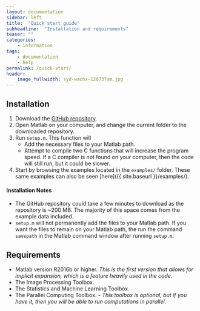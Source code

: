 ```yaml
---
layout: documentation
sidebar: left
title:  "Quick start guide"
subheadline:  "Installation and requirements"
teaser: ""
categories:
    - information
tags:
    - documentation
    - help
permalink: /quick-start/
header:
    image_fullwidth: syd-wachs-120737sm.jpg
---
```


## Installation

1. Download the [GitHub repository](https://github.com/jkpld/SALR_Clustering.git).
2. Open Matlab on your computer, and change the current folder to the downloaded repository.
3. Run `setup.m`. This function will
    * Add the necessary files to your Matlab path.
    * Attempt to compile two C functions that will increase the program speed. If a C compiler is not found on your computer, then the code will still run, but it could be slower.
4. Start by browsing the examples located in the `examples/` folder. These same examples can also be seen [here]({{ site.baseurl }}/examples/).


#### Installation Notes
* The GitHub repository could take a few minutes to download as the repository is ~200 MB. The majority of this space comes from the example data included.
* `setup.m` will not permanently add the files to your Matlab path. If you want the files to remain on your Matlab path, the run the command `savepath` in the Matlab command window after running `setup.m`.

## Requirements

* Matlab version R2016b or higher. _This is the first version that allows for implicit expansion, which is a feature heavily used in the code._
* The Image Processing Toolbox.
* The Statistics and Machine Learning Toolbox.
* The Parallel Computing Toolbox. - _This toolbox is optional, but if you have it, then you will be able to run computations in parallel._
